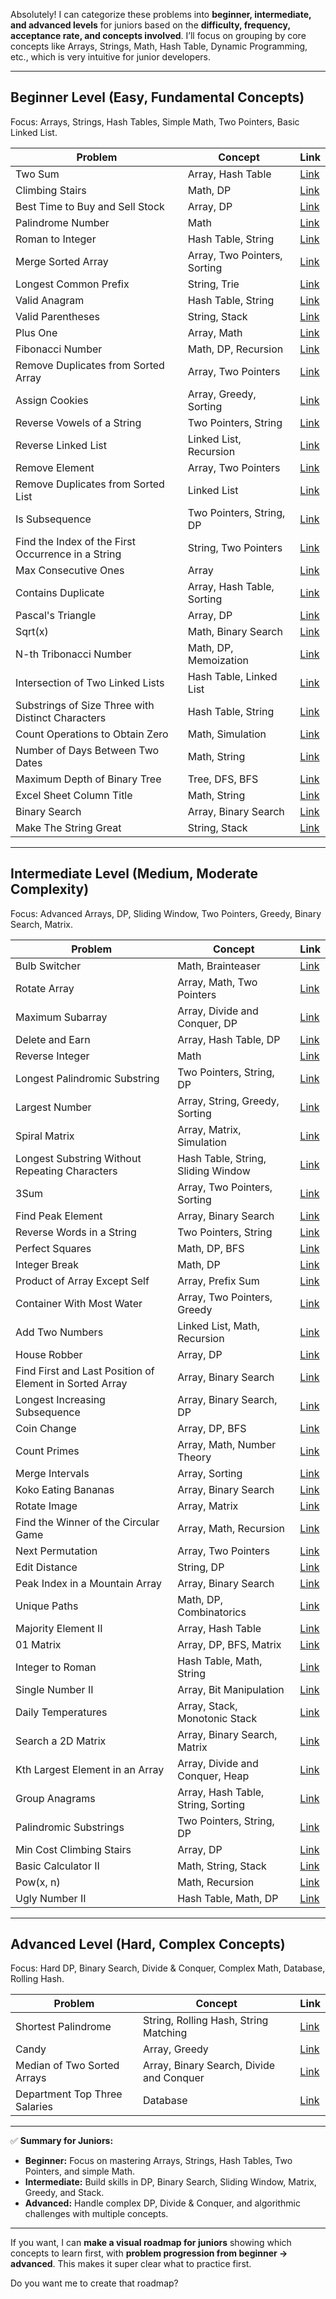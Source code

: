 Absolutely! I can categorize these problems into **beginner, intermediate, and advanced levels** for juniors based on the **difficulty, frequency, acceptance rate, and concepts involved**. I’ll focus on grouping by core concepts like Arrays, Strings, Math, Hash Table, Dynamic Programming, etc., which is very intuitive for junior developers.

---

## **Beginner Level (Easy, Fundamental Concepts)**

Focus: Arrays, Strings, Hash Tables, Simple Math, Two Pointers, Basic Linked List.

| Problem                                            | Concept                      | Link                                                                                     |
| -------------------------------------------------- | ---------------------------- | ---------------------------------------------------------------------------------------- |
| Two Sum                                            | Array, Hash Table            | [Link](https://leetcode.com/problems/two-sum)                                            |
| Climbing Stairs                                    | Math, DP                     | [Link](https://leetcode.com/problems/climbing-stairs)                                    |
| Best Time to Buy and Sell Stock                    | Array, DP                    | [Link](https://leetcode.com/problems/best-time-to-buy-and-sell-stock)                    |
| Palindrome Number                                  | Math                         | [Link](https://leetcode.com/problems/palindrome-number)                                  |
| Roman to Integer                                   | Hash Table, String           | [Link](https://leetcode.com/problems/roman-to-integer)                                   |
| Merge Sorted Array                                 | Array, Two Pointers, Sorting | [Link](https://leetcode.com/problems/merge-sorted-array)                                 |
| Longest Common Prefix                              | String, Trie                 | [Link](https://leetcode.com/problems/longest-common-prefix)                              |
| Valid Anagram                                      | Hash Table, String           | [Link](https://leetcode.com/problems/valid-anagram)                                      |
| Valid Parentheses                                  | String, Stack                | [Link](https://leetcode.com/problems/valid-parentheses)                                  |
| Plus One                                           | Array, Math                  | [Link](https://leetcode.com/problems/plus-one)                                           |
| Fibonacci Number                                   | Math, DP, Recursion          | [Link](https://leetcode.com/problems/fibonacci-number)                                   |
| Remove Duplicates from Sorted Array                | Array, Two Pointers          | [Link](https://leetcode.com/problems/remove-duplicates-from-sorted-array)                |
| Assign Cookies                                     | Array, Greedy, Sorting       | [Link](https://leetcode.com/problems/assign-cookies)                                     |
| Reverse Vowels of a String                         | Two Pointers, String         | [Link](https://leetcode.com/problems/reverse-vowels-of-a-string)                         |
| Reverse Linked List                                | Linked List, Recursion       | [Link](https://leetcode.com/problems/reverse-linked-list)                                |
| Remove Element                                     | Array, Two Pointers          | [Link](https://leetcode.com/problems/remove-element)                                     |
| Remove Duplicates from Sorted List                 | Linked List                  | [Link](https://leetcode.com/problems/remove-duplicates-from-sorted-list)                 |
| Is Subsequence                                     | Two Pointers, String, DP     | [Link](https://leetcode.com/problems/is-subsequence)                                     |
| Find the Index of the First Occurrence in a String | String, Two Pointers         | [Link](https://leetcode.com/problems/find-the-index-of-the-first-occurrence-in-a-string) |
| Max Consecutive Ones                               | Array                        | [Link](https://leetcode.com/problems/max-consecutive-ones)                               |
| Contains Duplicate                                 | Array, Hash Table, Sorting   | [Link](https://leetcode.com/problems/contains-duplicate)                                 |
| Pascal's Triangle                                  | Array, DP                    | [Link](https://leetcode.com/problems/pascals-triangle)                                   |
| Sqrt(x)                                            | Math, Binary Search          | [Link](https://leetcode.com/problems/sqrtx)                                              |
| N-th Tribonacci Number                             | Math, DP, Memoization        | [Link](https://leetcode.com/problems/n-th-tribonacci-number)                             |
| Intersection of Two Linked Lists                   | Hash Table, Linked List      | [Link](https://leetcode.com/problems/intersection-of-two-linked-lists)                   |
| Substrings of Size Three with Distinct Characters  | Hash Table, String           | [Link](https://leetcode.com/problems/substrings-of-size-three-with-distinct-characters)  |
| Count Operations to Obtain Zero                    | Math, Simulation             | [Link](https://leetcode.com/problems/count-operations-to-obtain-zero)                    |
| Number of Days Between Two Dates                   | Math, String                 | [Link](https://leetcode.com/problems/number-of-days-between-two-dates)                   |
| Maximum Depth of Binary Tree                       | Tree, DFS, BFS               | [Link](https://leetcode.com/problems/maximum-depth-of-binary-tree)                       |
| Excel Sheet Column Title                           | Math, String                 | [Link](https://leetcode.com/problems/excel-sheet-column-title)                           |
| Binary Search                                      | Array, Binary Search         | [Link](https://leetcode.com/problems/binary-search)                                      |
| Make The String Great                              | String, Stack                | [Link](https://leetcode.com/problems/make-the-string-great)                              |

---

## **Intermediate Level (Medium, Moderate Complexity)**

Focus: Advanced Arrays, DP, Sliding Window, Two Pointers, Greedy, Binary Search, Matrix.

| Problem                                                 | Concept                            | Link                                                                                          |
| ------------------------------------------------------- | ---------------------------------- | --------------------------------------------------------------------------------------------- |
| Bulb Switcher                                           | Math, Brainteaser                  | [Link](https://leetcode.com/problems/bulb-switcher)                                           |
| Rotate Array                                            | Array, Math, Two Pointers          | [Link](https://leetcode.com/problems/rotate-array)                                            |
| Maximum Subarray                                        | Array, Divide and Conquer, DP      | [Link](https://leetcode.com/problems/maximum-subarray)                                        |
| Delete and Earn                                         | Array, Hash Table, DP              | [Link](https://leetcode.com/problems/delete-and-earn)                                         |
| Reverse Integer                                         | Math                               | [Link](https://leetcode.com/problems/reverse-integer)                                         |
| Longest Palindromic Substring                           | Two Pointers, String, DP           | [Link](https://leetcode.com/problems/longest-palindromic-substring)                           |
| Largest Number                                          | Array, String, Greedy, Sorting     | [Link](https://leetcode.com/problems/largest-number)                                          |
| Spiral Matrix                                           | Array, Matrix, Simulation          | [Link](https://leetcode.com/problems/spiral-matrix)                                           |
| Longest Substring Without Repeating Characters          | Hash Table, String, Sliding Window | [Link](https://leetcode.com/problems/longest-substring-without-repeating-characters)          |
| 3Sum                                                    | Array, Two Pointers, Sorting       | [Link](https://leetcode.com/problems/3sum)                                                    |
| Find Peak Element                                       | Array, Binary Search               | [Link](https://leetcode.com/problems/find-peak-element)                                       |
| Reverse Words in a String                               | Two Pointers, String               | [Link](https://leetcode.com/problems/reverse-words-in-a-string)                               |
| Perfect Squares                                         | Math, DP, BFS                      | [Link](https://leetcode.com/problems/perfect-squares)                                         |
| Integer Break                                           | Math, DP                           | [Link](https://leetcode.com/problems/integer-break)                                           |
| Product of Array Except Self                            | Array, Prefix Sum                  | [Link](https://leetcode.com/problems/product-of-array-except-self)                            |
| Container With Most Water                               | Array, Two Pointers, Greedy        | [Link](https://leetcode.com/problems/container-with-most-water)                               |
| Add Two Numbers                                         | Linked List, Math, Recursion       | [Link](https://leetcode.com/problems/add-two-numbers)                                         |
| House Robber                                            | Array, DP                          | [Link](https://leetcode.com/problems/house-robber)                                            |
| Find First and Last Position of Element in Sorted Array | Array, Binary Search               | [Link](https://leetcode.com/problems/find-first-and-last-position-of-element-in-sorted-array) |
| Longest Increasing Subsequence                          | Array, Binary Search, DP           | [Link](https://leetcode.com/problems/longest-increasing-subsequence)                          |
| Coin Change                                             | Array, DP, BFS                     | [Link](https://leetcode.com/problems/coin-change)                                             |
| Count Primes                                            | Array, Math, Number Theory         | [Link](https://leetcode.com/problems/count-primes)                                            |
| Merge Intervals                                         | Array, Sorting                     | [Link](https://leetcode.com/problems/merge-intervals)                                         |
| Koko Eating Bananas                                     | Array, Binary Search               | [Link](https://leetcode.com/problems/koko-eating-bananas)                                     |
| Rotate Image                                            | Array, Matrix                      | [Link](https://leetcode.com/problems/rotate-image)                                            |
| Find the Winner of the Circular Game                    | Array, Math, Recursion             | [Link](https://leetcode.com/problems/find-the-winner-of-the-circular-game)                    |
| Next Permutation                                        | Array, Two Pointers                | [Link](https://leetcode.com/problems/next-permutation)                                        |
| Edit Distance                                           | String, DP                         | [Link](https://leetcode.com/problems/edit-distance)                                           |
| Peak Index in a Mountain Array                          | Array, Binary Search               | [Link](https://leetcode.com/problems/peak-index-in-a-mountain-array)                          |
| Unique Paths                                            | Math, DP, Combinatorics            | [Link](https://leetcode.com/problems/unique-paths)                                            |
| Majority Element II                                     | Array, Hash Table                  | [Link](https://leetcode.com/problems/majority-element-ii)                                     |
| 01 Matrix                                               | Array, DP, BFS, Matrix             | [Link](https://leetcode.com/problems/01-matrix)                                               |
| Integer to Roman                                        | Hash Table, Math, String           | [Link](https://leetcode.com/problems/integer-to-roman)                                        |
| Single Number II                                        | Array, Bit Manipulation            | [Link](https://leetcode.com/problems/single-number-ii)                                        |
| Daily Temperatures                                      | Array, Stack, Monotonic Stack      | [Link](https://leetcode.com/problems/daily-temperatures)                                      |
| Search a 2D Matrix                                      | Array, Binary Search, Matrix       | [Link](https://leetcode.com/problems/search-a-2d-matrix)                                      |
| Kth Largest Element in an Array                         | Array, Divide and Conquer, Heap    | [Link](https://leetcode.com/problems/kth-largest-element-in-an-array)                         |
| Group Anagrams                                          | Array, Hash Table, String, Sorting | [Link](https://leetcode.com/problems/group-anagrams)                                          |
| Palindromic Substrings                                  | Two Pointers, String, DP           | [Link](https://leetcode.com/problems/palindromic-substrings)                                  |
| Min Cost Climbing Stairs                                | Array, DP                          | [Link](https://leetcode.com/problems/min-cost-climbing-stairs)                                |
| Basic Calculator II                                     | Math, String, Stack                | [Link](https://leetcode.com/problems/basic-calculator-ii)                                     |
| Pow(x, n)                                               | Math, Recursion                    | [Link](https://leetcode.com/problems/powx-n)                                                  |
| Ugly Number II                                          | Hash Table, Math, DP               | [Link](https://leetcode.com/problems/ugly-number-ii)                                          |

---

## **Advanced Level (Hard, Complex Concepts)**

Focus: Hard DP, Binary Search, Divide & Conquer, Complex Math, Database, Rolling Hash.

| Problem                       | Concept                                  | Link                                                                |
| ----------------------------- | ---------------------------------------- | ------------------------------------------------------------------- |
| Shortest Palindrome           | String, Rolling Hash, String Matching    | [Link](https://leetcode.com/problems/shortest-palindrome)           |
| Candy                         | Array, Greedy                            | [Link](https://leetcode.com/problems/candy)                         |
| Median of Two Sorted Arrays   | Array, Binary Search, Divide and Conquer | [Link](https://leetcode.com/problems/median-of-two-sorted-arrays)   |
| Department Top Three Salaries | Database                                 | [Link](https://leetcode.com/problems/department-top-three-salaries) |

---

✅ **Summary for Juniors:**

* **Beginner:** Focus on mastering Arrays, Strings, Hash Tables, Two Pointers, and simple Math.
* **Intermediate:** Build skills in DP, Binary Search, Sliding Window, Matrix, Greedy, and Stack.
* **Advanced:** Handle complex DP, Divide & Conquer, and algorithmic challenges with multiple concepts.

---

If you want, I can **make a visual roadmap for juniors** showing which concepts to learn first, with **problem progression from beginner → advanced**. This makes it super clear what to practice first.

Do you want me to create that roadmap?
